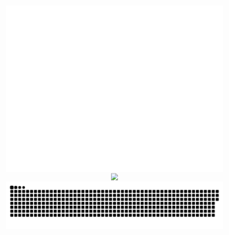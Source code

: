 

<div align="center">
  <img src="/github-metrics.svg" alt="Metrics" width="800">
  <img src="https://github-readme-streak-stats.herokuapp.com/?user=tannerhawkins"></img>
  <img src="https://raw.githubusercontent.com/tannerhawkins/tannerhawkins/output/github-contribution-grid-snake.svg"></img>
</div>
